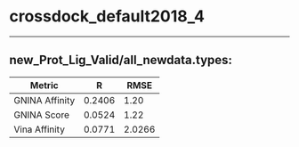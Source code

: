 # crossdock_default2018_4
 -----
## new_Prot_Lig_Valid/all_newdata.types:
Metric | R | RMSE
-----|-----|-----
GNINA Affinity | 0.2406 | 1.20 
GNINA Score | 0.0524 | 1.22
Vina Affinity | 0.0771 | 2.0266